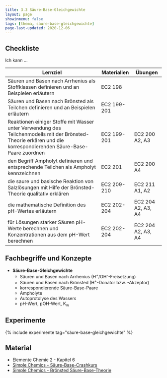 ```yaml
---
title: 3.3 Säure-Base-Gleichgewichte
layout: page
showinmenu: false
tags: [thema, säure-base-gleichgewichte]
page-last-updated: 2020-12-06
---
```


## Checkliste

Ich kann ...

| Lernziel | Materialien | Übungen |
| ---      | ---         | ---     |
| Säuren und Basen nach Arrhenius als Stoffklassen definieren und an Beispielen erläutern | EC2 198 |   |
| Säuren und Basen nach Brönsted als Teilchen definieren und an Beispielen erläutern | EC2 199-201 |   |
| Reaktionen einiger Stoffe mit Wasser unter Verwendung des Teilchenmodells mit der Brönsted-Theorie erkären und die korrespondierenden Säure-Base-Paare zuordnen | EC2 199-201 | EC2 200 A2, A3 |
| den Begriff Ampholyt definieren und entsprechende Teilchen als Ampholyt kennzeichnen | EC2 201 | EC2 200 A4 |
| die saure und basische Reaktion von Salzlösungen mit Hilfe der Brönsted-Theorie qualitativ erklären | EC2 209-210 | EC2 211 A1, A2 |
| die mathematische Definition des pH-Wertes erläutern | EC2 202-204 | EC2 204 A2, A3, A4 |
| für Lösungen starker Säuren pH-Werte berechnen und Konzentrationen aus dem pH-Wert berechnen | EC2 202-204 | EC2 204 A2, A3, A4 |

## Fachbegriffe und Konzepte

- **Säure-Base-Gleichgewichte**
	- Säuren und Basen nach Arrhenius (H<sup>+</sup>/OH<sup>-</sup>-Freisetzung)
	- Säuren und Basen nach Brönsted (H<sup>+</sup>-Donator bzw. -Akzeptor)
	- korrespondierende Säure-Base-Paare
	- Ampholyte
	- Autoprotolyse des Wassers
	- pH-Wert, pOH-Wert, K<sub>w</sub>

## Experimente

{% include experimente tag="säure-base-gleichgewichte" %}

## Material

- Elemente Chemie 2 - Kapitel 6
- [Simple Chemics - Säure-Base-Crashkurs](https://www.youtube.com/watch?v=8FwB735ePV8)
- [Simple Chemics - Brönsted Säure-Base-Theorie](https://www.youtube.com/watch?v=--y5LNJiAlo)


